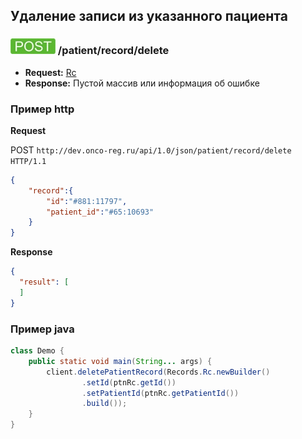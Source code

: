 ## Удаление записи из указанного пациента

### ![POST](../../../../img/post.png) /patient/record/delete
* **Request:** [Rc](../../../../types/types.md#com.siams.med.api.Rc) 
* **Response:** Пустой массив или информация об ошибке



### Пример http
 
 **Request**
 
 POST `http://dev.onco-reg.ru/api/1.0/json/patient/record/delete HTTP/1.1`
 
 ```json
 {
     "record":{
         "id":"#881:11797",
         "patient_id":"#65:10693"
     }
 }
 ```
 
 **Response**
 ```json
 {
   "result": [
   ]
 }
 ```

 
 
 
### Пример java
 
 ```java
 class Demo {
     public static void main(String... args) { 
         client.deletePatientRecord(Records.Rc.newBuilder()
                 .setId(ptnRc.getId())
                 .setPatientId(ptnRc.getPatientId())
                 .build());
     }
 }
 ```
